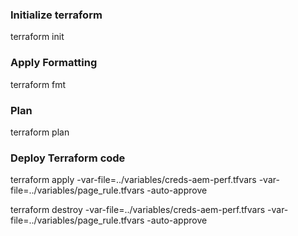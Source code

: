 ### Initialize terraform    
terraform init

### Apply Formatting  
terraform fmt

### Plan 
terraform plan

### Deploy Terraform code
terraform apply -var-file=../variables/creds-aem-perf.tfvars -var-file=../variables/page_rule.tfvars -auto-approve

terraform destroy -var-file=../variables/creds-aem-perf.tfvars -var-file=../variables/page_rule.tfvars -auto-approve

